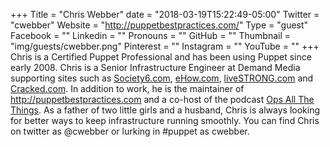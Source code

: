 +++
Title = "Chris Webber"
date = "2018-03-19T15:22:49-05:00"
Twitter = "cwebber"
Website = "http://puppetbestpractices.com/"
Type = "guest"
Facebook = ""
Linkedin = ""
Pronouns = ""
GitHub = ""
Thumbnail = "img/guests/cwebber.png"
Pinterest = ""
Instagram = ""
YouTube = ""
+++
Chris is a Certified Puppet Professional and has been using Puppet since early 2008. Chris is a Senior Infrastructure Engineer at Demand Media supporting sites such as [Society6.com](http://www.arresteddevops.com/configuration-management/Society6.com), [eHow.com](http://www.arresteddevops.com/configuration-management/eHow.com), [liveSTRONG.com](http://www.arresteddevops.com/configuration-management/liveSTRONG.com) and [Cracked.com](http://www.cracked.com/). In addition to work, he is the maintainer of http://puppetbestpractices.com and a co-host of the podcast [Ops All The Things](http://www.opsallthethings.com/). As a father of two little girls and a husband, Chris is always looking for better ways to keep infrastructure running smoothly. You can find Chris on twitter as @cwebber or lurking in #puppet as cwebber.
